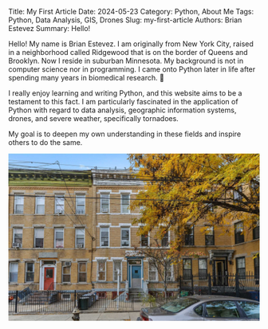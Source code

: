 Title: My First Article
Date: 2024-05-23
Category: Python, About Me
Tags: Python, Data Analysis, GIS, Drones
Slug: my-first-article
Authors: Brian Estevez
Summary: Hello!

Hello! My name is Brian Estevez. I am originally from New York City, raised in a neighborhood called Ridgewood that is on the border of Queens and Brooklyn. 
Now I reside in suburban Minnesota. My background is not in computer science nor in programming. I came onto Python later in life after spending many years in biomedical research. 🔬

I really enjoy learning and writing Python, and this website aims to be a testament to this fact. I am particularly fascinated in the application of Python with regard to data analysis, geographic information systems, drones, and severe weather, specifically tornadoes.

My goal is to deepen my own understanding in these fields and inspire others to do the same.



![alt text](image-1.png)